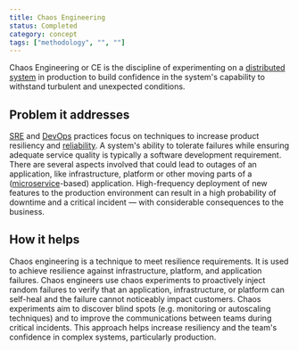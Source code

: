 ```yaml
---
title: Chaos Engineering
status: Completed
category: concept
tags: ["methodology", "", ""]
---
```


Chaos Engineering or CE is the discipline of experimenting on a [distributed system](/distributed-systems/) in production 
to build confidence in the system's capability to withstand turbulent and unexpected conditions.

## Problem it addresses

[SRE](/site-reliability-engineering/) and [DevOps](/devops/) practices focus on 
techniques to increase product resiliency and [reliability](/reliability/). 
A system's ability to tolerate failures while ensuring adequate service quality is 
typically a software development requirement. 
There are several aspects involved that could lead to outages of an application, 
like infrastructure, platform or other moving parts of a ([microservice](/microservices/)-based) application. 
High-frequency deployment of new features to the production environment can 
result in a high probability of downtime and a critical incident 
— with considerable consequences to the business.

## How it helps

Chaos engineering is a technique to meet resilience requirements. 
It is used to achieve resilience against infrastructure, platform, and application failures. 
Chaos engineers use chaos experiments to proactively inject random failures 
to verify that an application, infrastructure, or platform can self-heal and the failure cannot noticeably impact customers. 
Chaos experiments aim to discover blind spots 
(e.g. monitoring or autoscaling techniques) and to improve the communications between teams during critical incidents. 
This approach helps increase resiliency and the team's confidence in complex systems, particularly production.
